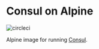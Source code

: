 # Consul on Alpine

![circleci][circleci]

Alpine image for running [Consul](https://consul.io).

[circleci]: https://img.shields.io/circleci/project/github/vektorcloud/consul.svg "consul"
